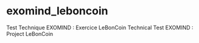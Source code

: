 # exomind_leboncoin
Test Technique EXOMIND : Exercice LeBonCoin
Technical Test EXOMIND : Project LeBonCoin
